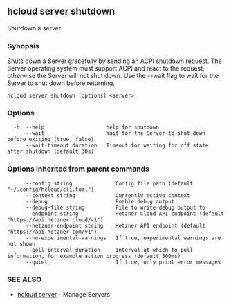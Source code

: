 ## hcloud server shutdown

Shutdown a server

### Synopsis

Shuts down a Server gracefully by sending an ACPI shutdown request. The Server operating system must support ACPI and react to the request, otherwise the Server will not shut down. Use the --wait flag to wait for the Server to shut down before returning.

```
hcloud server shutdown [options] <server>
```

### Options

```
  -h, --help                    help for shutdown
      --wait                    Wait for the Server to shut down before exiting (true, false)
      --wait-timeout duration   Timeout for waiting for off state after shutdown (default 30s)
```

### Options inherited from parent commands

```
      --config string              Config file path (default "~/.config/hcloud/cli.toml")
      --context string             Currently active context
      --debug                      Enable debug output
      --debug-file string          File to write debug output to
      --endpoint string            Hetzner Cloud API endpoint (default "https://api.hetzner.cloud/v1")
      --hetzner-endpoint string    Hetzner API endpoint (default "https://api.hetzner.com/v1")
      --no-experimental-warnings   If true, experimental warnings are not shown
      --poll-interval duration     Interval at which to poll information, for example action progress (default 500ms)
      --quiet                      If true, only print error messages
```

### SEE ALSO

* [hcloud server](hcloud_server.md)	 - Manage Servers
